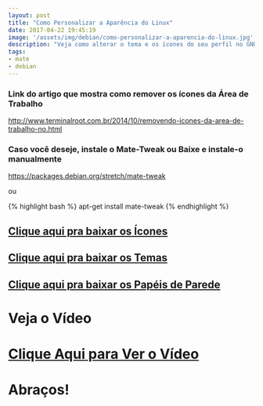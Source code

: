 ```yaml
---
layout: post
title: "Como Personalizar a Aparência do Linux"
date: 2017-04-22 19:45:19
image: '/assets/img/debian/como-personalizar-a-aparencia-do-linux.jpg'
description: "Veja como alterar o tema e os ícones do seu perfil no GNU/Linux."
tags:
- mate
- debian
---
```


### Link do artigo que mostra como remover os ícones da Área de Trabalho
<http://www.terminalroot.com.br/2014/10/removendo-icones-da-area-de-trabalho-no.html>

### Caso você deseje, instale o Mate-Tweak ou Baixe e instale-o manualmente
<https://packages.debian.org/stretch/mate-tweak>

ou

{% highlight bash %}
apt-get install mate-tweak
{% endhighlight %}

## [Clique aqui pra baixar os Ícones](https://drive.google.com/open?id=0BxTn3dNrEF2xVS1yS096dlU3dDA)

## [Clique aqui pra baixar os Temas](https://drive.google.com/open?id=0BxTn3dNrEF2xam9QSjRmYkJFcEE)

## [Clique aqui pra baixar os Papéis de Parede](https://drive.google.com/open?id=0BxTn3dNrEF2xSV9TVERpRzlsemc)

# Veja o Vídeo


# [Clique Aqui para Ver o Vídeo](https://www.youtube.com/watch?v=7GQFKbePT-k)


# Abraços!

<script async src="https://pagead2.googlesyndication.com/pagead/js/adsbygoogle.js"></script>

<!-- Informat -->
<ins class="adsbygoogle"
 style="display:block"
 data-ad-client="ca-pub-2838251107855362"
 data-ad-slot="2327980059"
 data-ad-format="auto"
 data-full-width-responsive="true"></ins>

<script>
(adsbygoogle = window.adsbygoogle || []).push({});
</script>



